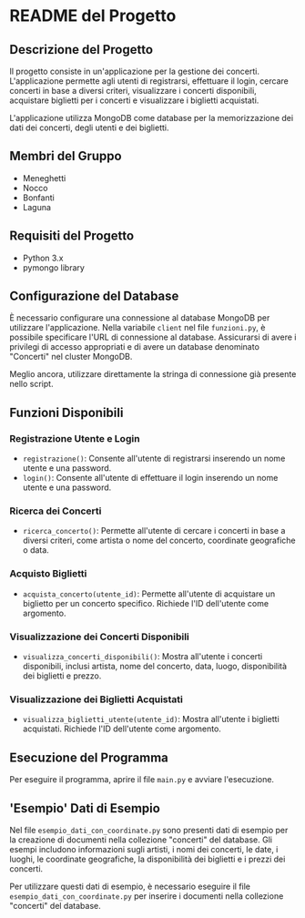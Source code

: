 # README del Progetto

## Descrizione del Progetto
Il progetto consiste in un'applicazione per la gestione dei concerti. L'applicazione permette agli utenti di registrarsi, effettuare il login, cercare concerti in base a diversi criteri, visualizzare i concerti disponibili, acquistare biglietti per i concerti e visualizzare i biglietti acquistati.

L'applicazione utilizza MongoDB come database per la memorizzazione dei dati dei concerti, degli utenti e dei biglietti.

## Membri del Gruppo
-  Meneghetti
-  Nocco
-  Bonfanti
-  Laguna

## Requisiti del Progetto
- Python 3.x
- pymongo library

## Configurazione del Database
È necessario configurare una connessione al database MongoDB per utilizzare l'applicazione. Nella variabile `client` nel file `funzioni.py`, è possibile specificare l'URL di connessione al database. Assicurarsi di avere i privilegi di accesso appropriati e di avere un database denominato "Concerti" nel cluster MongoDB.

Meglio ancora, utilizzare direttamente la stringa di connessione già presente nello script.

## Funzioni Disponibili

### Registrazione Utente e Login
- `registrazione()`: Consente all'utente di registrarsi inserendo un nome utente e una password.
- `login()`: Consente all'utente di effettuare il login inserendo un nome utente e una password.

### Ricerca dei Concerti
- `ricerca_concerto()`: Permette all'utente di cercare i concerti in base a diversi criteri, come artista o nome del concerto, coordinate geografiche o data.

### Acquisto Biglietti
- `acquista_concerto(utente_id)`: Permette all'utente di acquistare un biglietto per un concerto specifico. Richiede l'ID dell'utente come argomento.

### Visualizzazione dei Concerti Disponibili
- `visualizza_concerti_disponibili()`: Mostra all'utente i concerti disponibili, inclusi artista, nome del concerto, data, luogo, disponibilità dei biglietti e prezzo.

### Visualizzazione dei Biglietti Acquistati
- `visualizza_biglietti_utente(utente_id)`: Mostra all'utente i biglietti acquistati. Richiede l'ID dell'utente come argomento.

## Esecuzione del Programma
Per eseguire il programma, aprire il file `main.py` e avviare l'esecuzione.

## 'Esempio' Dati di Esempio
Nel file `esempio_dati_con_coordinate.py` sono presenti dati di esempio per la creazione di documenti nella collezione "concerti" del database. Gli esempi includono informazioni sugli artisti, i nomi dei concerti, le date, i luoghi, le coordinate geografiche, la disponibilità dei biglietti e i prezzi dei concerti.

Per utilizzare questi dati di esempio, è necessario eseguire il file `esempio_dati_con_coordinate.py` per inserire i documenti nella collezione "concerti" del database.

